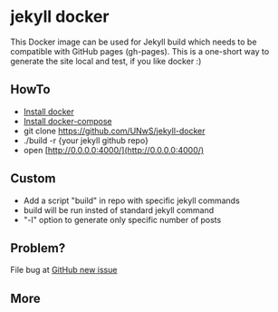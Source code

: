 # jekyll docker
This Docker image can be used for Jekyll build which needs to be compatible with GitHub pages (gh-pages). This is a one-short way to generate the site local and test, if you like docker :)

## HowTo
 - [Install docker](https://docs.docker.com/engine/installation/)
 - [Install docker-compose](https://docs.docker.com/compose/install/)
 - git clone https://github.com/UNwS/jekyll-docker
 - ./build -r {your jekyll github repo}
 - open [http://0.0.0.0:4000/](http://0.0.0.0:4000/)

## Custom
 - Add a script "build" in repo with specific jekyll commands
 - build will be run insted of standard jekyll command
 - "-l" option to generate only specific number of posts

## Problem?
File bug at [GitHub new issue](https://github.com/UNwS/jekyll-docker/issues/new)

## More
